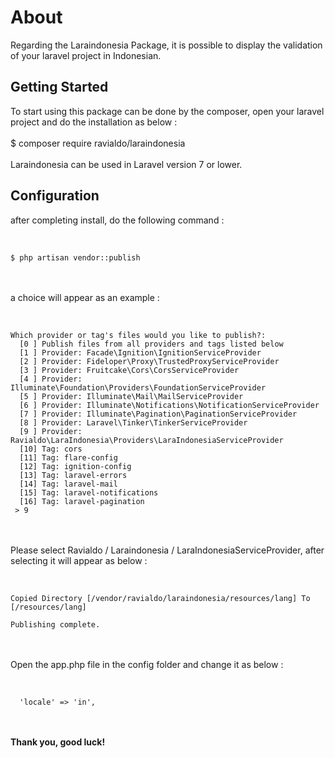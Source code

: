 # About

Regarding the Laraindonesia Package, it is possible to display the validation of your laravel project in Indonesian.
<br>

## Getting Started

To start using this package can be done by the composer, open your laravel project and do the installation as below :
<br> <br>
$ composer require ravialdo/laraindonesia
<br> <br>
Laraindonesia can be used in Laravel version 7 or lower.

## Configuration
after completing install, do the following command :
<br> <br>

<code>
$ php artisan vendor::publish
</code>
<br> <br>

a choice will appear as an example :
<br> <br>

<code>
Which provider or tag's files would you like to publish?:
  [0 ] Publish files from all providers and tags listed below
  [1 ] Provider: Facade\Ignition\IgnitionServiceProvider
  [2 ] Provider: Fideloper\Proxy\TrustedProxyServiceProvider
  [3 ] Provider: Fruitcake\Cors\CorsServiceProvider
  [4 ] Provider: Illuminate\Foundation\Providers\FoundationServiceProvider
  [5 ] Provider: Illuminate\Mail\MailServiceProvider
  [6 ] Provider: Illuminate\Notifications\NotificationServiceProvider
  [7 ] Provider: Illuminate\Pagination\PaginationServiceProvider
  [8 ] Provider: Laravel\Tinker\TinkerServiceProvider
  [9 ] Provider: Ravialdo\LaraIndonesia\Providers\LaraIndonesiaServiceProvider
  [10] Tag: cors
  [11] Tag: flare-config
  [12] Tag: ignition-config
  [13] Tag: laravel-errors
  [14] Tag: laravel-mail
  [15] Tag: laravel-notifications
  [16] Tag: laravel-pagination
 > 9
</code>
<br> <br>

Please select Ravialdo / Laraindonesia / LaraIndonesiaServiceProvider, after selecting it will appear as below :
<br> <br>

<code>
Copied Directory [/vendor/ravialdo/laraindonesia/resources/lang] To [/resources/lang] <br>
Publishing complete.
</code>
<br> <br>

Open the app.php file in the config folder and change it as below :
<br> <br>

<code>
  'locale' => 'in',
</code>
<br> <br>

<b>Thank you, good luck!</b>
